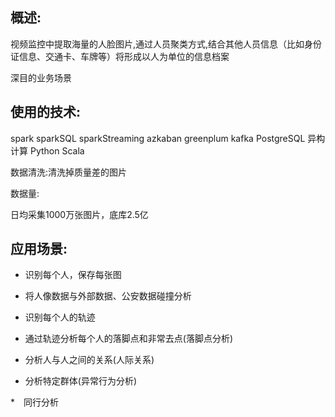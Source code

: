 ## 概述:
视频监控中提取海量的人脸图片,通过人员聚类方式,结合其他人员信息（比如身份证信息、交通卡、车牌等）将形成以人为单位的信息档案

深目的业务场景

## 使用的技术:
spark sparkSQL sparkStreaming azkaban greenplum kafka PostgreSQL 异构计算 Python Scala

数据清洗:清洗掉质量差的图片

数据量:

日均采集1000万张图片，底库2.5亿

## 应用场景:

* 识别每个人，保存每张图

* 将人像数据与外部数据、公安数据碰撞分析

* 识别每个人的轨迹

* 通过轨迹分析每个人的落脚点和非常去点(落脚点分析)

* 分析人与人之间的关系(人际关系)

* 分析特定群体(异常行为分析)

*　同行分析